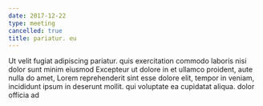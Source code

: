 ```yaml
---
date: 2017-12-22
type: meeting
cancelled: true
title: pariatur. eu
---
```

Ut velit fugiat adipiscing pariatur. quis exercitation commodo laboris nisi dolor sunt minim eiusmod Excepteur ut dolore in et ullamco proident, aute nulla do amet, Lorem reprehenderit sint esse dolore elit, tempor in veniam, incididunt ipsum in deserunt mollit. qui voluptate ea cupidatat aliqua. dolor officia ad